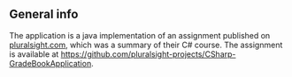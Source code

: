 ## General info
The application is a java implementation of an assignment published on [pluralsight.com](https://www.pluralsight.com/), which was a summary of their C# course.
The assignment is available at https://github.com/pluralsight-projects/CSharp-GradeBookApplication.
